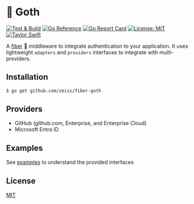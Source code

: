 # 👻 Goth

[![Test & Build](https://github.com/zeiss/fiber-goth/actions/workflows/main.yml/badge.svg)](https://github.com/zeiss/fiber-goth/actions/workflows/main.yml)
[![Go Reference](https://pkg.go.dev/badge/github.com/zeiss/fiber-goth.svg)](https://pkg.go.dev/github.com/zeiss/fiber-goth)
[![Go Report Card](https://goreportcard.com/badge/github.com/zeiss/fiber-goth)](https://goreportcard.com/report/github.com/zeiss/fiber-goth)
[![License: MIT](https://img.shields.io/badge/License-MIT-yellow.svg)](https://opensource.org/licenses/MIT)
[![Taylor Swift](https://img.shields.io/badge/secured%20by-taylor%20swift-brightgreen.svg)](https://twitter.com/SwiftOnSecurity)

A [fiber](https://gofiber.io/) :rocket: middleware to integrate authentication to your application. It uses lightweight `adapters` and `providers` interfaces to integrate with multi-providers. 

## Installation

```bash
$ go get github.com/zeiss/fiber-goth
```

## Providers

* GitHub (github.com, Enterprise, and Enterprise Cloud)
* Microsoft Entra ID

## Examples

See [examples](https://github.com/zeiss/fiber-goth/tree/master/examples) to understand the provided interfaces

## License

[MIT](/LICENSE)
